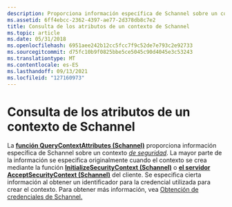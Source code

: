 ```yaml
---
description: Proporciona información específica de Schannel sobre un contexto de seguridad.
ms.assetid: 6ff4ebcc-2362-4397-ae77-2d378db8c7e2
title: Consulta de los atributos de un contexto de Schannel
ms.topic: article
ms.date: 05/31/2018
ms.openlocfilehash: 6951aee242b12cc5fcc7f9c52de7e793c2e92733
ms.sourcegitcommit: d75fc10b9f0825bbe5ce5045c90d4045e3c53243
ms.translationtype: MT
ms.contentlocale: es-ES
ms.lasthandoff: 09/13/2021
ms.locfileid: "127160973"
---
```

# <a name="querying-the-attributes-of-an-schannel-context"></a>Consulta de los atributos de un contexto de Schannel

La [**función QueryContextAttributes (Schannel)**](/windows/win32/api/sspi/nf-sspi-querycontextattributesw) proporciona información específica de Schannel sobre un contexto [*de seguridad*](../secgloss/s-gly.md). La mayor parte de la información se especifica originalmente cuando el contexto se crea mediante la función [**InitializeSecurityContext (Schannel)**](/windows/win32/api/rrascfg/nn-rrascfg-ieapproviderconfig) o [**el servidor AcceptSecurityContext (Schannel)**](/windows/win32/api/sspi/nf-sspi-acceptsecuritycontext) del cliente. Se especifica cierta información al obtener un identificador para la credencial utilizada para crear el contexto. Para obtener más información, vea [Obtención de credenciales de Schannel.](obtaining-schannel-credentials.md)

 

 
